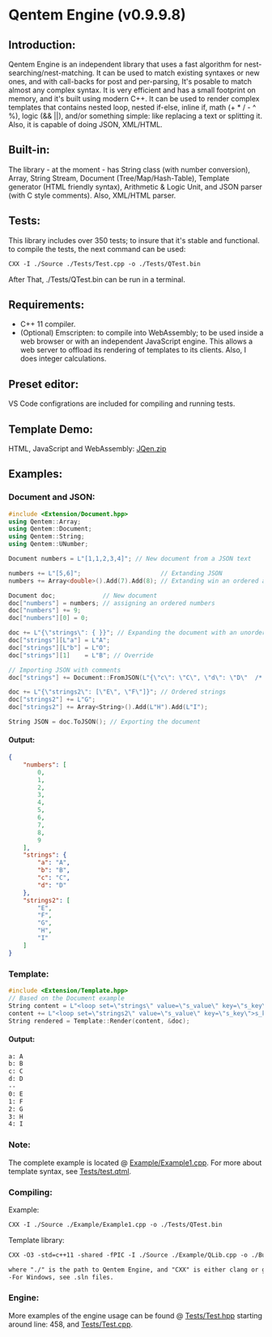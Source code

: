 # Qentem Engine (v0.9.9.8)

## Introduction:
Qentem Engine is an independent library that uses a fast algorithm for nest-searching/nest-matching. It can be used to match existing syntaxes or new ones, and with call-backs for post and per-parsing, It's posable to match almost any complex syntax. It is very efficient and has a small footprint on memory, and it's built using modern C++. It can be used to render complex templates that contains nested loop, nested if-else, inline if, math (+ * / - ^ %), logic (&& ||), and/or something simple: like replacing a text or splitting it. Also, it is capable of doing JSON, XML/HTML.

## Built-in:
The library - at the moment - has String class (with number conversion), Array<Type>, String Stream, Document (Tree/Map/Hash-Table), Template generator (HTML friendly syntax), Arithmetic & Logic Unit, and JSON parser (with C style comments). Also, XML/HTML parser.

## Tests:
This library includes over 350 tests; to insure that it's stable and functional. to compile the tests, the next command can be used:
```txt
CXX -I ./Source ./Tests/Test.cpp -o ./Tests/QTest.bin
```
After That, ./Tests/QTest.bin can be run in a terminal.

## Requirements:
* C++ 11 compiler.
* (Optional) Emscripten: to compile into WebAssembly; to be used inside a web browser or with an independent JavaScript engine. This allows a web server to offload its rendering of templates to its clients. Also, I does integer calculations.

## Preset editor:
VS Code configrations are included for compiling and running tests.

## Template Demo:
HTML, JavaScript and WebAssembly: [JQen.zip](https://github.com/HaniAmmar/Qentem-Engine/releases/download/v0.9.9.8/JQen.zip)

## Examples:
### Document and JSON:
```cpp
#include <Extension/Document.hpp>
using Qentem::Array;
using Qentem::Document;
using Qentem::String;
using Qentem::UNumber;

Document numbers = L"[1,1,2,3,4]"; // New document from a JSON text

numbers += L"[5,6]";                      // Extanding JSON
numbers += Array<double>().Add(7).Add(8); // Extanding win an ordered array

Document doc;             // New document
doc["numbers"] = numbers; // assigning an ordered numbers
doc["numbers"] += 9;
doc["numbers"][0] = 0;

doc += L"{\"strings\": { }}"; // Expanding the document with an unordered array
doc["strings"][L"a"] = L"A";
doc["strings"][L"b"] = L"O";
doc["strings"][1]    = L"B"; // Override

// Importing JSON with comments
doc["strings"] += Document::FromJSON(L"{\"c\": \"C\", \"d\": \"D\"  /* \"e\": \"E\" */}", true);

doc += L"{\"strings2\": [\"E\", \"F\"]}"; // Ordered strings
doc["strings2"] += L"G";
doc["strings2"] += Array<String>().Add(L"H").Add(L"I");

String JSON = doc.ToJSON(); // Exporting the document
```
#### Output:
```json
{
    "numbers": [
        0,
        1,
        2,
        3,
        4,
        5,
        6,
        7,
        8,
        9
    ],
    "strings": {
        "a": "A",
        "b": "B",
        "c": "C",
        "d": "D"
    },
    "strings2": [
        "E",
        "F",
        "G",
        "H",
        "I"
    ]
}
```

### Template:
```cpp
#include <Extension/Template.hpp>
// Based on the Document example
String content = L"<loop set=\"strings\" value=\"s_value\" key=\"s_key\">s_key: s_value\n</loop>--\n";
content += L"<loop set=\"strings2\" value=\"s_value\" key=\"s_key\">s_key: s_value\n</loop>";
String rendered = Template::Render(content, &doc);
```
#### Output:
```txt
a: A
b: B
c: C
d: D
--
0: E
1: F
2: G
3: H
4: I
```

### Note:
The complete example is located @ [Example/Example1.cpp](https://github.com/HaniAmmar/Qentem-Engine/blob/master/Example/Example1.cpp). For more about template syntax, see [Tests/test.qtml](https://github.com/HaniAmmar/Qentem-Engine/blob/master/Tests/test.qtml).


### Compiling:
Example:
```txt
CXX -I ./Source ./Example/Example1.cpp -o ./Tests/QTest.bin
```

Template library:
```txt
CXX -O3 -std=c++11 -shared -fPIC -I ./Source ./Example/QLib.cpp -o ./Build/QLib.so
```

```txt
where "./" is the path to Qentem Engine, and "CXX" is either clang or gcc.
-For Windows, see .sln files.
```

### Engine:
More examples of the engine usage can be found @ [Tests/Test.hpp](https://github.com/HaniAmmar/Qentem-Engine/blob/master/Tests/Test.hpp) starting around line: 458, and [Tests/Test.cpp](https://github.com/HaniAmmar/Qentem-Engine/blob/master/Tests/Test.cpp).
